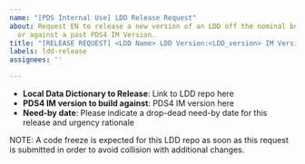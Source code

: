 ```yaml
---
name: "[PDS Internal Use] LDD Release Request"
about: Request EN to release a new version of an LDD off the nominal build schedule
  or against a past PDS4 IM Version.
title: "[RELEASE REQUEST] <LDD Name> LDD Version:<LDD_version> IM Version:<IM_Version>"
labels: ldd-release
assignees: ''

---
```


* **Local Data Dictionary to Release**: Link to LDD repo here
* **PDS4 IM version to build against**: PDS4 IM version here
* **Need-by date**: Please indicate a drop-dead need-by date for this release and urgency rationale

NOTE: A code freeze is expected for this LDD repo as soon as this request is submitted in order to avoid collision with additional changes.
